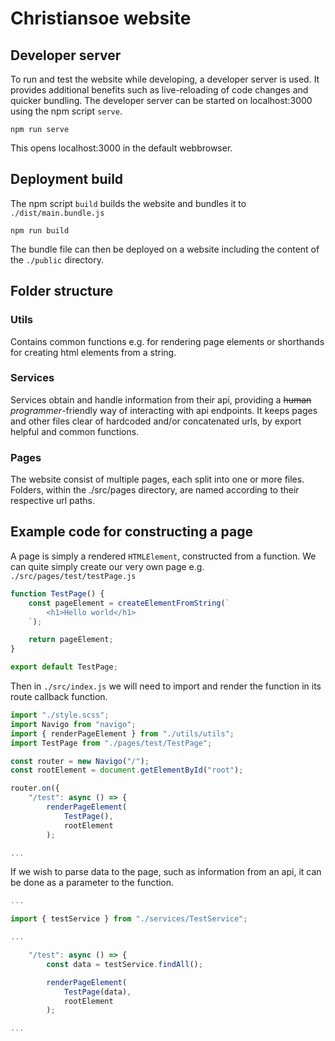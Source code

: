 # Christiansoe website

## Developer server
To run and test the website while developing, a developer server is used. It provides additional benefits such as live-reloading of code changes and quicker bundling. The developer server can be started on localhost:3000 using the npm script `serve`.

```
npm run serve
```

This opens localhost:3000 in the default webbrowser.

## Deployment build
The npm script `build` builds the website and bundles it to `./dist/main.bundle.js`

```
npm run build
```

The bundle file can then be deployed on a website including the content of the `./public` directory.

## Folder structure

### Utils
Contains common functions e.g. for rendering page elements or shorthands for creating html elements from a string.

### Services
Services obtain and handle information from their api, providing a ~~human~~ *programmer*-friendly way of interacting with api endpoints. It keeps pages and other files clear of hardcoded and/or concatenated urls, by export helpful and common functions.

### Pages
The website consist of multiple pages, each split into one or more files. Folders, within the ./src/pages directory, are named according to their respective url paths.

## Example code for constructing a page
A page is simply a rendered `HTMLElement`, constructed from a function. We can quite simply create our very own page e.g. `./src/pages/test/testPage.js`

```js
function TestPage() {
    const pageElement = createElementFromString(`
        <h1>Hello world</h1>
    `);

    return pageElement;
}

export default TestPage;
```

Then in `./src/index.js` we will need to import and render the function in its route callback function.

```js
import "./style.scss";
import Navigo from "navigo";
import { renderPageElement } from "./utils/utils";
import TestPage from "./pages/test/TestPage";

const router = new Navigo("/");
const rootElement = document.getElementById("root");

router.on({
    "/test": async () => {
        renderPageElement(
            TestPage(),
            rootElement
        );

...
```

If we wish to parse data to the page, such as information from an api, it can be done as a parameter to the function.

```js
...

import { testService } from "./services/TestService";

...

    "/test": async () => {
        const data = testService.findAll();

        renderPageElement(
            TestPage(data),
            rootElement
        );

...
```